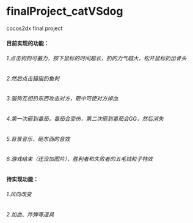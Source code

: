 # finalProject_catVSdog
cocos2dx final project
#### 目前实现的功能：
###### 1.点击狗狗可蓄力，按下鼠标的时间越长，扔的力气越大，松开鼠标扔出骨头
###### 2.然后点击猫猫扔鱼刺
###### 3.猫狗互相扔东西攻击对方，砸中可使对方掉血
###### 4.第一次砸到番茄，番茄会受伤，第二次砸到番茄会GG，然后消失
###### 5.背景音乐，砸东西的音效
###### 6.游戏结束（还没加图片），胜利者和失败者的五毛钱粒子特效

#### 待实现功能：
###### 1.风向改变
###### 2.加血、炸弹等道具
